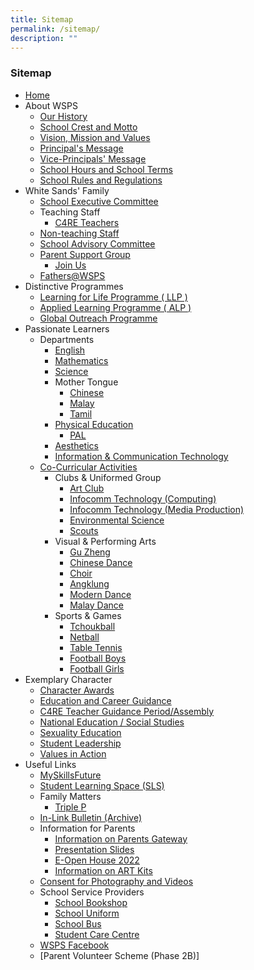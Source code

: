 ```yaml
---
title: Sitemap
permalink: /sitemap/
description: ""
---
```

### **Sitemap**
*   [Home](https://staging.d107tbbuy8btfe.amplifyapp.com/)
*   About WSPS
    *   [Our History](https://staging.d107tbbuy8btfe.amplifyapp.com/about-wsps/our-history/)
    *   [School Crest and Motto](https://staging.d107tbbuy8btfe.amplifyapp.com/about-wsps/sch-crest-and-motto/)
    *   [Vision, Mission and Values](https://staging.d107tbbuy8btfe.amplifyapp.com/about-wsps/vision-mission-values/)
    *   [Principal's Message](https://staging.d107tbbuy8btfe.amplifyapp.com/about-wsps/principals-message/)
    *   [Vice-Principals' Message](https://staging.d107tbbuy8btfe.amplifyapp.com/about-wsps/vice-principals-message/)
    *   [School Hours and School Terms](https://staging.d107tbbuy8btfe.amplifyapp.com/about-wsps/sch-hours-and-sch-terms/)
    *   [School Rules and Regulations](https://staging.d107tbbuy8btfe.amplifyapp.com/about-wsps/sch-rules-and-regulations/)
*   White Sands' Family
    *   [School Executive Committee](https://staging.d107tbbuy8btfe.amplifyapp.com/white-sands-family/)
    *   Teaching Staff
        *   [C4RE Teachers](https://staging.d107tbbuy8btfe.amplifyapp.com/white-sands-family/teaching-staff/)
    *   [Non-teaching Staff](https://staging.d107tbbuy8btfe.amplifyapp.com/white-sands-family/non-teaching-staff/)
    *   [School Advisory Committee](https://staging.d107tbbuy8btfe.amplifyapp.com/white-sands-family/sch-advisory-committee/)
    *   [Parent Support Group](https://staging.d107tbbuy8btfe.amplifyapp.com/white-sands-family/psg/)
        *   [Join Us](https://staging.d107tbbuy8btfe.amplifyapp.com/white-sands-family/psg/join-us/)
    *   [Fathers@WSPS](https://staging.d107tbbuy8btfe.amplifyapp.com/white-sands-family/fathers/)
*   Distinctive Programmes
    *   [Learning for Life Programme ( LLP )](https://staging.d107tbbuy8btfe.amplifyapp.com/distinctive-programmes/llp/)
    *   [Applied Learning Programme ( ALP )](https://staging.d107tbbuy8btfe.amplifyapp.com/distinctive-programmes/alp/)
    *   [Global Outreach Programme](https://staging.d107tbbuy8btfe.amplifyapp.com/distinctive-programmes/global-outreach-programme/)
*   Passionate Learners
    *   Departments
        *   [English](https://staging.d107tbbuy8btfe.amplifyapp.com/passionate-learners/departments/english/)
        *   [Mathematics](https://staging.d107tbbuy8btfe.amplifyapp.com/passionate-learners/departments/math/)
        *   [Science](https://staging.d107tbbuy8btfe.amplifyapp.com/passionate-learners/departments/science/)
        *   Mother Tongue
            *   [Chinese](https://staging.d107tbbuy8btfe.amplifyapp.com/passionate-learners/departments/chinese/)
            *   [Malay](https://staging.d107tbbuy8btfe.amplifyapp.com/passionate-learners/departments/malay/)
            *   [Tamil](https://staging.d107tbbuy8btfe.amplifyapp.com/passionate-learners/departments/tamil/)
        *   [Physical Education](https://staging.d107tbbuy8btfe.amplifyapp.com/passionate-learners/departments/pe/)
            *   [PAL](https://staging.d107tbbuy8btfe.amplifyapp.com/passionate-learners/departments/pe/pal/)
        *   [Aesthetics](https://staging.d107tbbuy8btfe.amplifyapp.com/passionate-learners/departments/aesthetics/)
        *   [Information & Communication Technology](https://staging.d107tbbuy8btfe.amplifyapp.com/passionate-learners/departments/ict/)
    *   [Co-Curricular Activities](https://staging.d107tbbuy8btfe.amplifyapp.com/passionate-learners/cca/)
        *   Clubs & Uniformed Group
            *   [Art Club](https://staging.d107tbbuy8btfe.amplifyapp.com/passionate-learners/cca/art-club/)
            *   [Infocomm Technology (Computing)](https://staging.d107tbbuy8btfe.amplifyapp.com/passionate-learners/cca/infocomm-computing/)
            *   [Infocomm Technology (Media Production)](https://staging.d107tbbuy8btfe.amplifyapp.com/passionate-learners/cca/infocomm-media-production/)
            *   [Environmental Science](https://staging.d107tbbuy8btfe.amplifyapp.com/passionate-learners/cca/environmental-science/)
            *   [Scouts](https://staging.d107tbbuy8btfe.amplifyapp.com/passionate-learners/cca/scouts/)
        *   Visual & Performing Arts
            *   [Gu Zheng](https://staging.d107tbbuy8btfe.amplifyapp.com/passionate-learners/cca/guzheng/)
            *   [Chinese Dance](https://staging.d107tbbuy8btfe.amplifyapp.com/passionate-learners/cca/chinese-dance/)
            *   [Choir](https://staging.d107tbbuy8btfe.amplifyapp.com/passionate-learners/cca/choir/)
            *   [Angklung](https://staging.d107tbbuy8btfe.amplifyapp.com/passionate-learners/cca/angklung/)
            *   [Modern Dance](https://staging.d107tbbuy8btfe.amplifyapp.com/passionate-learners/cca/modern-dance/)
            *   [Malay Dance](https://staging.d107tbbuy8btfe.amplifyapp.com/passionate-learners/cca/malay-dance/)
        *   Sports & Games
            *   [Tchoukball](https://staging.d107tbbuy8btfe.amplifyapp.com/passionate-learners/cca/tchoukball/)
            *   [Netball](https://staging.d107tbbuy8btfe.amplifyapp.com/passionate-learners/cca/netball/)
            *   [Table Tennis](https://staging.d107tbbuy8btfe.amplifyapp.com/passionate-learners/cca/table-tennis/)
            *   [Football Boys](https://staging.d107tbbuy8btfe.amplifyapp.com/passionate-learners/cca/football-boys/)
            *   [Football Girls](https://staging.d107tbbuy8btfe.amplifyapp.com/passionate-learners/cca/football-girls/)
*   Exemplary Character
    *   [Character Awards](https://staging.d107tbbuy8btfe.amplifyapp.com/exemplary-character/character-awards/)
    *   [Education and Career Guidance](https://staging.d107tbbuy8btfe.amplifyapp.com/exemplary-character/ecg/)
    *   [C4RE Teacher Guidance Period/Assembly](https://staging.d107tbbuy8btfe.amplifyapp.com/exemplary-character/c4re-teacher-guidance-period-and-assembly/)
    *   [National Education / Social Studies](https://staging.d107tbbuy8btfe.amplifyapp.com/exemplary-character/national-education-and-social-studies/)
    *   [Sexuality Education](https://staging.d107tbbuy8btfe.amplifyapp.com/exemplary-character/sex-edu/)
    *   [Student Leadership](https://staging.d107tbbuy8btfe.amplifyapp.com/exemplary-character/student-leadership/)
    *   [Values in Action](https://staging.d107tbbuy8btfe.amplifyapp.com/exemplary-character/via/)
*   Useful Links
    *   [MySkillsFuture](https://whitesandspri.moe.edu.sg/useful-links/myskillsfuture)
    *   [Student Learning Space (SLS)](https://whitesandspri.moe.edu.sg/useful-links/student-learning-space-sls)
    *   Family Matters
        *   [Triple P](https://staging.d107tbbuy8btfe.amplifyapp.com/useful-links/family-matters/triple-p/)
    *   [In-Link Bulletin (Archive)](https://staging.d107tbbuy8btfe.amplifyapp.com/useful-links/in-link-bulleting-archive/)
    *   Information for Parents
        *   [Information on Parents Gateway](https://staging.d107tbbuy8btfe.amplifyapp.com/useful-links/information-for-parents/parents-gateway/)
        *   [Presentation Slides](https://staging.d107tbbuy8btfe.amplifyapp.com/useful-links/information-for-parents/presentation-slides/)
        *   [E-Open House 2022](https://staging.d107tbbuy8btfe.amplifyapp.com/useful-links/information-for-parents/e-open-house-2022/)
        *   [Information on ART Kits](https://staging.d107tbbuy8btfe.amplifyapp.com/useful-links/information-for-parents/art-kits/)
    *   [Consent for Photography and Videos](https://staging.d107tbbuy8btfe.amplifyapp.com/useful-links/consent-for-photography-and-videos/)
    *   School Service Providers
        *   [School Bookshop](https://staging.d107tbbuy8btfe.amplifyapp.com/useful-links/school-service-providers/school-bookshop/)
        *   [School Uniform](https://staging.d107tbbuy8btfe.amplifyapp.com/useful-links/school-service-providers/school-uniform/)
        *   [School Bus](https://staging.d107tbbuy8btfe.amplifyapp.com/useful-links/school-service-providers/school-bus/)
        *   [Student Care Centre](https://staging.d107tbbuy8btfe.amplifyapp.com/useful-links/school-service-providers/student-care-centre/)
    *   [WSPS Facebook](https://www.facebook.com/whitesandsprimaryschoolofficial)
    *   [Parent Volunteer Scheme (Phase 2B)]